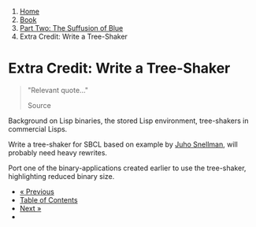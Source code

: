 <ol class="breadcrumb">
  <li><a href="/">Home</a></li>
  <li><a href="/book/">Book</a></li>
  <li><a href="/book/2-0-0-overview/">Part Two: The Suffusion of Blue</a></li>
  <li class="active">Extra Credit: Write a Tree-Shaker</li>
</ol>

# Extra Credit: Write a Tree-Shaker

> "Relevant quote..."
> <footer>Source</footer>

Background on Lisp binaries, the stored Lisp environment, tree-shakers in commercial Lisps.

Write a tree-shaker for SBCL based on example by [Juho Snellman](http://jsnell.iki.fi/blog/archive/2005-07-06.html), will probably need heavy rewrites.

Port one of the binary-applications created earlier to use the tree-shaker, highlighting reduced binary size.

<ul class="pager">
  <li class="previous"><a href="/book/2-13-0-compiler/">&laquo; Previous</a></li>
  <li><a href="/book/">Table of Contents</a></li>
  <li class="next"><a href="/book/2-15-0-docs-and-inspection/">Next &raquo;</a><li>
</ul>
